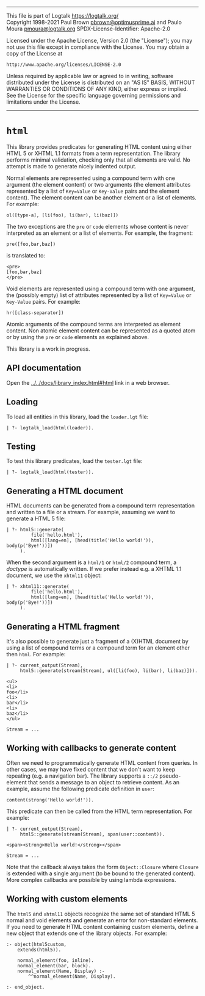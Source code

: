 ________________________________________________________________________

This file is part of Logtalk <https://logtalk.org/>  
Copyright 1998-2021 Paul Brown <pbrown@optimusprime.ai> and
                    Paulo Moura <pmoura@logtalk.org>
SPDX-License-Identifier: Apache-2.0

Licensed under the Apache License, Version 2.0 (the "License");
you may not use this file except in compliance with the License.
You may obtain a copy of the License at

    http://www.apache.org/licenses/LICENSE-2.0

Unless required by applicable law or agreed to in writing, software
distributed under the License is distributed on an "AS IS" BASIS,
WITHOUT WARRANTIES OR CONDITIONS OF ANY KIND, either express or implied.
See the License for the specific language governing permissions and
limitations under the License.
________________________________________________________________________


`html`
======

This library provides predicates for generating HTML content using either
HTML 5 or XHTML 1.1 formats from a term representation. The library performs
minimal validation, checking only that all elements are valid. No attempt is
made to generate nicely indented output.

Normal elements are represented using a compound term with one argument (the
element content) or two arguments (the element attributes represented by a
list of `Key=Value` or `Key-Value` pairs and the element content). The element
content can be another element or a list of elements. For example:

	ol([type-a], [li(foo), li(bar), li(baz)])

The two exceptions are the `pre` or `code` elements whose content is never
interpreted as an element or a list of elements. For example, the fragment:

	pre([foo,bar,baz])
	
is translated to:

	<pre>
	[foo,bar,baz]
	</pre>

Void elements are represented using a compound term with one argument, the
(possibly empty) list of attributes represented by a list of `Key=Value`
or `Key-Value` pairs. For example:

	hr([class-separator])

Atomic arguments of the compound terms are interpreted as element content.
Non atomic element content can be represented as a quoted atom or by using
the `pre` or `code` elements as explained above.

This library is a work in progress.


API documentation
-----------------

Open the [../../docs/library_index.html#html](../../docs/library_index.html#html)
link in a web browser.


Loading
-------

To load all entities in this library, load the `loader.lgt` file:

	| ?- logtalk_load(html(loader)).


Testing
-------

To test this library predicates, load the `tester.lgt` file:

	| ?- logtalk_load(html(tester)).


Generating a HTML document
--------------------------

HTML documents can be generated from a compound term representation and written
to a file or a stream. For example, assuming we want to generate a HTML 5 file:

	| ?- html5::generate(
	         file('hello.html'),
	         html([lang=en], [head(title('Hello world!')), body(p('Bye!'))])
	     ).

When the second argument is a `html/1` or `html/2` compound term, a *doctype*
is automatically written. If we prefer instead e.g. a XHTML 1.1 document, we
use the `xhtml11` object:

	| ?- xhtml11::generate(
	         file('hello.html'),
	         html([lang=en], [head(title('Hello world!')), body(p('Bye!'))])
	     ).


Generating a HTML fragment
--------------------------

It's also possible to generate just a fragment of a (X)HTML document by using
a list of compound terms or a compound term for an element other then `html`.
For example:

	| ?- current_output(Stream),
	     html5::generate(stream(Stream), ul([li(foo), li(bar), li(baz)])).

	<ul>
	<li>
	foo</li>
	<li>
	bar</li>
	<li>
	baz</li>
	</ul>

	Stream = ...


Working with callbacks to generate content
------------------------------------------

Often we need to programmatically generate HTML content from queries. In other
cases, we may have fixed content that we don't want to keep repeating (e.g. a
navigation bar). The library supports a `::/2` pseudo-element that sends a
message to an object to retrieve content. As an example, assume the following
predicate definition in `user`:

	content(strong('Hello world!')).

This predicate can then be called from the HTML term representation. For
example:

	| ?- current_output(Stream),
	     html5::generate(stream(Stream), span(user::content)).

	<span><strong>Hello world!</strong></span>

	Stream = ...

Note that the callback always takes the form `Object::Closure` where `Closure`
is extended with a single argument (to be bound to the generated content).
More complex callbacks are possible by using lambda expressions.


Working with custom elements
----------------------------

The `html5` and `xhtml11` objects recognize the same set of standard HTML 5
normal and void elements and generate an error for non-standard elements. If
you need to generate HTML content containing custom elements, define a new
object that extends one of the library objects. For example:

	:- object(html5custom,
		extends(html5)).
	
		normal_element(foo, inline).
		normal_element(bar, block).
		normal_element(Name, Display) :-
			^^normal_element(Name, Display).
	
	:- end_object.
